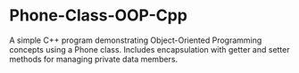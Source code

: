 # Phone-Class-OOP-Cpp
A simple C++ program demonstrating Object-Oriented Programming concepts using a Phone class. Includes encapsulation with getter and setter methods for managing private data members.
